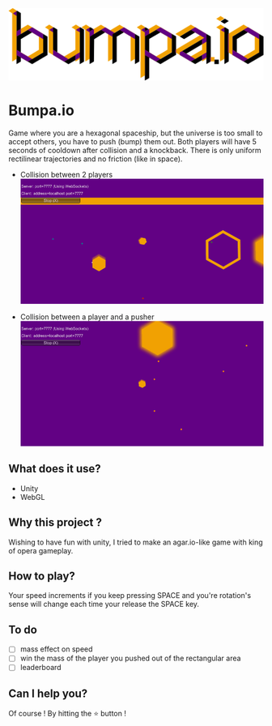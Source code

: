 ![logo](./Assets/Sprites/bumpa.png)

# Bumpa.io
Game where you are a hexagonal spaceship, but the universe is too small to accept others, you have to push (bump) them out.
Both players will have 5 seconds of cooldown after collision and a knockback.
There is only uniform rectilinear trajectories and no friction (like in space).

  - Collision between 2 players
  ![gif1](./Assets/Sprites/bumpaio2.gif)

  - Collision between a player and a pusher
  ![gif2](./Assets/Sprites/bumpaio.gif)

## What does it use?
  - Unity
  - WebGL

## Why this project ?
Wishing to have fun with unity, I tried to make an agar.io-like game with king of opera gameplay.

## How to play?
Your speed increments if you keep pressing SPACE and you're rotation's sense will change each time your release the SPACE key.
  
## To do
- [ ] mass effect on speed
- [ ] win the mass of the player you pushed out of the rectangular area
- [ ] leaderboard

## Can I help you?
Of course ! By hitting the :star: button !
